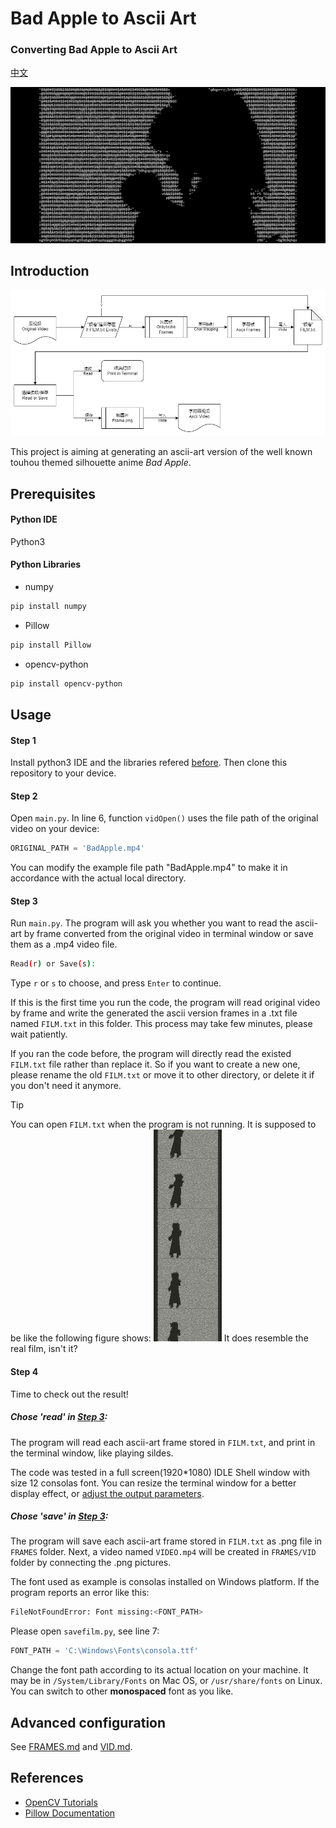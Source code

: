 # Bad Apple to Ascii Art
### Converting Bad Apple to Ascii Art

[中文](readme.md)

![Cover](/Assets/cover.png)

## Introduction

![Workflow](/Assets/workflow.png)

This project is aiming at generating an ascii-art version of the well known touhou themed silhouette anime *Bad Apple*.


## Prerequisites

#### Python IDE

Python3

#### Python Libraries

+ numpy
```bash
pip install numpy
```

+ Pillow
```bash
pip install Pillow
```

+ opencv-python
```bash
pip install opencv-python
```


## Usage

#### Step 1
Install python3 IDE and the libraries refered [before](#python-libraries). Then clone this repository to your device.

#### Step 2
Open `main.py`. In line 6, function `vidOpen()` uses the file path of the original video on your device:

```python
ORIGINAL_PATH = 'BadApple.mp4'
```

You can modify the example file path "BadApple.mp4" to make it in accordance with the actual local directory.

#### Step 3
Run `main.py`. The program will ask you whether you want to read the ascii-art by frame converted from the original video in terminal window or save them as a .mp4 video file.

```bash
Read(r) or Save(s): 
```

Type `r` or `s` to choose, and press `Enter` to continue. 

If this is the first time you run the code, the program will read original video by frame and write the generated the ascii version frames in a .txt file named `FILM.txt` in this folder. This process may take few minutes, please wait patiently.

If you ran the code before, the program will directly read the existed `FILM.txt` file rather than replace it. So if you want to create a new one, please rename the old `FILM.txt` or move it to other directory, or delete it if you don't need it anymore.

> [!TIP]
> You can open `FILM.txt` when the program is not running. It is supposed to be like the following figure shows:
> ![FILM.txt belikes](/Assets/film.png)
> It does resemble the real film, isn't it?

#### Step 4
Time to check out the result!

##### Chose 'read' in [Step 3](#step-3):

The program will read each ascii-art frame stored in `FILM.txt`, and print in the terminal window, like playing sildes.

The code was tested in a full screen(1920*1080) IDLE Shell window with size 12 consolas font. You can resize the terminal window for a better display effect, or [adjust the output parameters](/FRAMES/FRAMES.md/#2-frame-size).

##### Chose 'save' in [Step 3](#step-3):

The program will save each ascii-art frame stored in `FILM.txt` as .png file in `FRAMES` folder. Next, a video named `VIDEO.mp4` will be created in `FRAMES/VID` folder by connecting the .png pictures.

The font used as example is consolas installed on Windows platform. If the program reports an error like this:

```bash
FileNotFoundError: Font missing:<FONT_PATH>
```

Please open `savefilm.py`, see line 7:

```python
FONT_PATH = 'C:\Windows\Fonts\consola.ttf'
```

Change the font path according to its actual location on your machine. It may be in `/System/Library/Fonts` on Mac OS, or `/usr/share/fonts` on Linux. You can switch to other **monospaced** font as you like.

## Advanced configuration
See [FRAMES.md](/FRAMES/FRAMES.md) and [VID.md](/FRAMES/VID/VID.md).

## References

- [OpenCV Tutorials](https://docs.opencv.org/4.10.0/d9/df8/tutorial_root.html)
- [Pillow Documentation](https://pillow.readthedocs.io/en/stable/)
